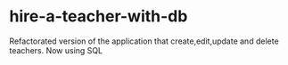 # hire-a-teacher-with-db
Refactorated version of the application that create,edit,update and delete teachers. Now using SQL 
